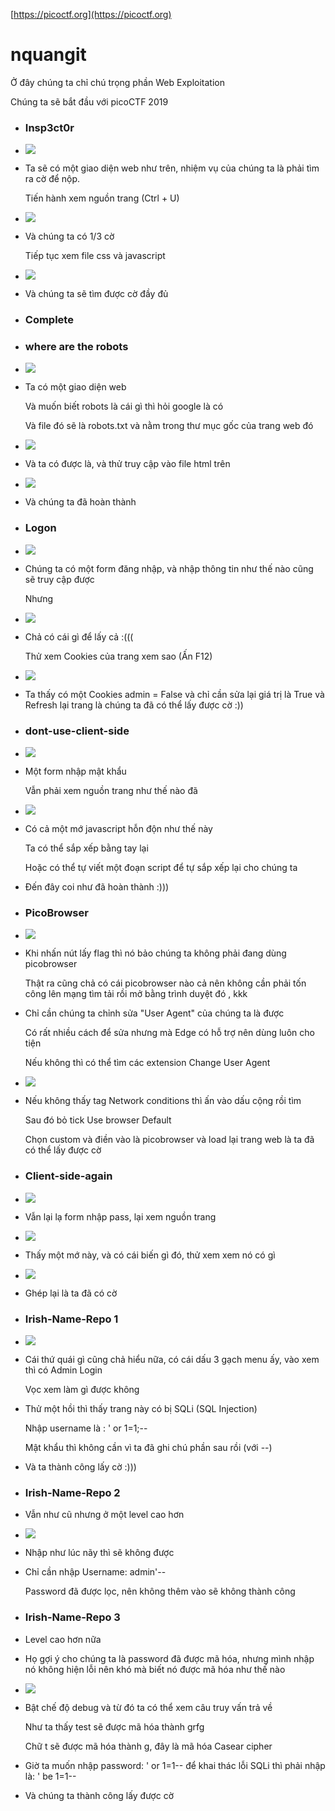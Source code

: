 [https://picoctf.org](https://picoctf.org)

# nquangit

Ở đây chúng ta chỉ chú trọng phần Web Exploitation

Chúng ta sẽ bắt đầu với picoCTF 2019

- ### Insp3ct0r
    

- ![](https://public.www.evernote.com/resources/s517/19b05475-9bf7-2d56-ff9f-637eab877495)
- Ta sẽ có một giao diện web như trên, nhiệm vụ của chúng ta là phải tìm ra cờ để nộp.
    
    Tiến hành xem nguồn trang (Ctrl + U)
    
- ![](https://public.www.evernote.com/resources/s517/f2b44248-d421-e152-e736-c5363db8b704)
- Và chúng ta có 1/3 cờ
    
    Tiếp tục xem file css và javascript
    
- ![](https://public.www.evernote.com/resources/s517/6ade4881-c7f8-9f3f-a60c-d858075e65a1)
- Và chúng ta sẽ tìm được cờ đầy đủ
    
- ### Complete
    

  

- ### where are the robots
    

- ![](https://public.www.evernote.com/resources/s517/1a2725c7-d404-cc28-9a2c-d042827bc51a)
- Ta có một giao diện web
    
    Và muốn biết robots là cái gì thì hỏi google là có
    
    Và file đó sẽ là robots.txt và nằm trong thư mục gốc của trang web đó
    
- ![](https://public.www.evernote.com/resources/s517/3a7fbe21-ecec-8f3f-f478-1c3a4a4fe3fd)
- Và ta có được là, và thử truy cập vào file html trên
    
- ![](https://public.www.evernote.com/resources/s517/73b7e38b-0088-3391-3630-d4737f170adc)
- Và chúng ta đã hoàn thành
    

- ### Logon
    

- ![](https://public.www.evernote.com/resources/s517/dd6252f9-70ab-c61a-e91c-7b5ebc38e40c)
- Chúng ta có một form đăng nhập, và nhập thông tin như thế nào cũng sẽ truy cập được
    
    Nhưng
    
- ![](https://public.www.evernote.com/resources/s517/65d87fb5-b846-28ee-4200-9c1a517bc4e6)
- Chả có cái gì để lấy cả :(((
    
    Thử xem Cookies của trang xem sao (Ấn F12)
    
- ![](https://public.www.evernote.com/resources/s517/0fb69fda-a9b9-3f1e-8007-2038cfc76a63)
- Ta thấy có một Cookies admin = False và chỉ cần sửa lại giá trị là True và Refresh lại trang là chúng ta đã có thể lấy được cờ :))
    

  

- ### dont-use-client-side
    

- ![](https://public.www.evernote.com/resources/s517/230885bf-c65a-8ecd-f73a-e897ac239001)
- Một form nhập mật khẩu
    
    Vẫn phải xem nguồn trang như thế nào đã
    
- ![](https://public.www.evernote.com/resources/s517/fe32c298-33b7-5864-14f7-f48a1d77308b)
- Có cả một mớ javascript hỗn độn như thế này
    
    Ta có thể sắp xếp bằng tay lại
    
    Hoặc có thể tự viết một đoạn script để tự sắp xếp lại cho chúng ta
    
- Đến đây coi như đã hoàn thành :)))
    

- ### PicoBrowser
    

- ![](https://public.www.evernote.com/resources/s517/463c04df-64dc-3776-b81d-e9c084cebea9)
- Khi nhấn nút lấy flag thì nó bảo chúng ta không phải đang dùng picobrowser
    
    Thật ra cũng chả có cái picobrowser nào cả nên không cần phải tốn công lên mạng tìm tải rồi mở bằng trình duyệt đó , kkk
    
- Chỉ cần chúng ta chỉnh sửa "User Agent" của chúng ta là được
    
    Có rất nhiều cách để sửa nhưng mà Edge có hỗ trợ nên dùng luôn cho tiện
    
    Nếu không thì có thể tìm các extension Change User Agent
    
- ![](https://public.www.evernote.com/resources/s517/a895bd38-1aa3-4d29-07bb-683e13448f97)
- Nếu không thấy tag Network conditions thì ấn vào dấu cộng rồi tìm
    
    Sau đó bỏ tick Use browser Default
    
    Chọn custom và điền vào là picobrowser và load lại trang web là ta đã có thể lấy được cờ
    

- ### Client-side-again
    

- ![](https://public.www.evernote.com/resources/s517/510ee2fa-3284-f1fb-b051-981036fbe08b)
- Vẫn lại lạ form nhập pass, lại xem nguồn trang
    
- ![](https://public.www.evernote.com/resources/s517/c20a653b-fd38-d9be-6dc0-469fd2984f39)
- Thấy một mớ này, và có cái biến gì đó, thử xem xem nó có gì
    
- ![](https://public.www.evernote.com/resources/s517/91ac97ec-0812-dbf0-6159-c6ad7caaff2d)
- Ghép lại là ta đã có cờ
    

- ### Irish-Name-Repo 1
    

- ![](https://public.www.evernote.com/resources/s517/20e81b2a-1d60-625e-b1ba-e5673f64a08f)
- Cái thứ quái gì cũng chả hiểu nữa, có cái dấu 3 gạch menu ấy, vào xem thì có Admin Login
    
    Vọc xem làm gì được không
    
- Thử một hồi thì thấy trang này có bị SQLi (SQL Injection)
    
    Nhập username là : ' or 1=1;--
    
    Mật khẩu thì không cần vì ta đã ghi chú phần sau rồi (với --)
    
- Và ta thành công lấy cờ :)))
    

- ### Irish-Name-Repo 2
    

- Vẫn như cũ nhưng ở một level cao hơn
    
- ![](https://public.www.evernote.com/resources/s517/a57db8cd-d10f-845f-3d30-a38b922aa820)
- Nhập như lúc nãy thì sẽ không được
    
- Chỉ cần nhập Username: admin'--
    
    Password đã được lọc, nên không thêm vào sẽ không thành công
    

- ### Irish-Name-Repo 3
    

- Level cao hơn nữa
    
- Họ gợi ý cho chúng ta là password đã được mã hóa, nhưng mình nhập nó không hiện lỗi nên khó mà biết nó được mã hóa như thế nào
    
- ![](https://public.www.evernote.com/resources/s517/94d53824-970c-76ce-6176-7604fb312e1a)
- Bật chế độ debug và từ đó ta có thể xem câu truy vấn trả về
    
    Như ta thấy test sẽ được mã hóa thành grfg
    
    Chữ t sẽ được mã hóa thành g, đây là mã hóa Casear cipher
    
- Giờ ta muốn nhập password: ' or 1=1-- để khai thác lỗi SQLi thì phải nhập là: ' be 1=1--
    
- Và chúng ta thành công lấy được cờ
